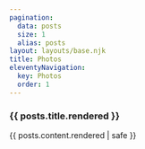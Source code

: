 ```yaml
---
pagination:
  data: posts
  size: 1
  alias: posts
layout: layouts/base.njk
title: Photos
eleventyNavigation:
  key: Photos
  order: 1
---
```


<h3>{{ posts.title.rendered }}</h3>
<div class="gallery-grid">
      {{ posts.content.rendered | safe }}
</div>
